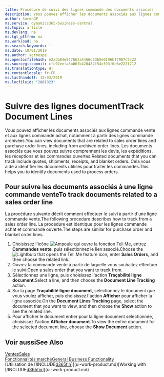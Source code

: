 ```yaml
---
title: Procédure de suivi des lignes commande des documents associés | Microsoft Docs
description: Vous pouvez afficher les documents associés aux lignes commande vente et aux lignes commande achat, notamment à partir des lignes commande archivées. Les documents associés que vous pouvez suivre comprennent les devis, les expéditions, les réceptions et les commandes ouvertes. Cela vous aide à identifier les documents utilisés pour traiter les commandes.
author: SorenGP
ms.service: dynamics365-business-central
ms.topic: article
ms.devlang: na
ms.tgt_pltfrm: na
ms.workload: na
ms.search.keywords: ''
ms.date: 10/01/2019
ms.author: sgroespe
ms.openlocfilehash: e2ada84e547662a4466d33b8e0196bf7987c9c22
ms.sourcegitcommit: cfc92eefa8b06fb426482f54e393f0e6e222f712
ms.translationtype: HT
ms.contentlocale: fr-FR
ms.lasthandoff: 12/03/2019
ms.locfileid: "2881023"
---
```

# <a name="track-document-lines"></a><span data-ttu-id="837ae-105">Suivre des lignes document</span><span class="sxs-lookup"><span data-stu-id="837ae-105">Track Document Lines</span></span>
<span data-ttu-id="837ae-106">Vous pouvez afficher les documents associés aux lignes commande vente et aux lignes commande achat, notamment à partir des lignes commande archivées.</span><span class="sxs-lookup"><span data-stu-id="837ae-106">You can view documents that are related to sales order lines and purchase order lines, including from archived order lines.</span></span> <span data-ttu-id="837ae-107">Les documents associés que vous pouvez suivre comprennent les devis, les expéditions, les réceptions et les commandes ouvertes.</span><span class="sxs-lookup"><span data-stu-id="837ae-107">Related documents that you can track include quotes, shipments, receipts, and blanket orders.</span></span> <span data-ttu-id="837ae-108">Cela vous aide à identifier les documents utilisés pour traiter les commandes.</span><span class="sxs-lookup"><span data-stu-id="837ae-108">This helps you to identify documents used to process orders.</span></span>  

## <a name="to-track-documents-related-to-a-sales-order-line"></a><span data-ttu-id="837ae-109">Pour suivre les documents associés à une ligne commande vente</span><span class="sxs-lookup"><span data-stu-id="837ae-109">To track documents related to a sales order line</span></span>
<span data-ttu-id="837ae-110">La procédure suivante décrit comment effectuer le suivi à partir d'une ligne commande vente.</span><span class="sxs-lookup"><span data-stu-id="837ae-110">The following procedure describes how to track from a sales order line.</span></span> <span data-ttu-id="837ae-111">La procédure est identique pour les lignes commande achat et commande ouverte.</span><span class="sxs-lookup"><span data-stu-id="837ae-111">The steps are similar for purchase order and blanket order lines.</span></span>

1.  <span data-ttu-id="837ae-112">Choisissez l'icône ![Ampoule qui ouvre la fonction Tell Me](media/ui-search/search_small.png "Dites-moi ce que vous voulez faire"), entrez **Commandes vente**, puis sélectionnez le lien associé.</span><span class="sxs-lookup"><span data-stu-id="837ae-112">Choose the ![Lightbulb that opens the Tell Me feature](media/ui-search/search_small.png "Tell me what you want to do") icon, enter **Sales Orders**, and then choose the related link.</span></span>  
2.  <span data-ttu-id="837ae-113">Ouvrez la commande vente à partir de laquelle vous souhaitez effectuer le suivi.</span><span class="sxs-lookup"><span data-stu-id="837ae-113">Open a sales order that you want to track from.</span></span>  
3.  <span data-ttu-id="837ae-114">Sélectionnez une ligne, puis choisissez l'action **Traçabilité ligne document**.</span><span class="sxs-lookup"><span data-stu-id="837ae-114">Select a line, and then choose the **Document Line Tracking** action.</span></span>
4. <span data-ttu-id="837ae-115">Sur la page **Traçabilité ligne document**, sélectionnez le document que vous voulez afficher, puis choisissez l'action **Afficher** pour afficher la ligne associée.</span><span class="sxs-lookup"><span data-stu-id="837ae-115">On the **Document Lines Tracking** page, select the document that you want to view, and then choose the **Show** action to see the related line.</span></span>
5. <span data-ttu-id="837ae-116">Pour afficher le document entier pour la ligne document sélectionnée, choisissez l'action **Afficher document**.</span><span class="sxs-lookup"><span data-stu-id="837ae-116">To view the entire document for the selected document line, choose the **Show Document** action.</span></span>

## <a name="see-also"></a><span data-ttu-id="837ae-117">Voir aussi</span><span class="sxs-lookup"><span data-stu-id="837ae-117">See Also</span></span>
[<span data-ttu-id="837ae-118">Ventes</span><span class="sxs-lookup"><span data-stu-id="837ae-118">Sales</span></span>](sales-manage-sales.md)  
[<span data-ttu-id="837ae-119">Fonctionnalités marché</span><span class="sxs-lookup"><span data-stu-id="837ae-119">General Business Functionality</span></span>](ui-across-business-areas.md)  
<span data-ttu-id="837ae-120">[Utilisation de [!INCLUDE[d365fin](includes/d365fin_md.md)]](ui-work-product.md)</span><span class="sxs-lookup"><span data-stu-id="837ae-120">[Working with [!INCLUDE[d365fin](includes/d365fin_md.md)]](ui-work-product.md)</span></span>
